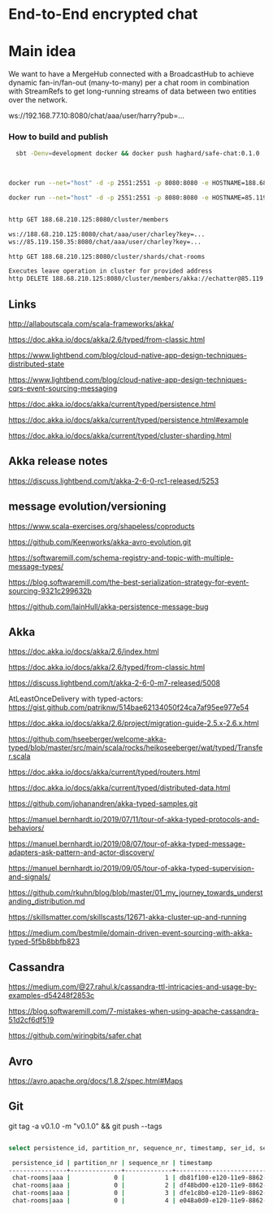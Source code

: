 # End-to-End encrypted chat

# Main idea
We want to have a MergeHub connected with a BroadcastHub to achieve dynamic fan-in/fan-out (many-to-many) per a chat room in combination with StreamRefs to get long-running streams of data between two entities over the network.  


ws://192.168.77.10:8080/chat/aaa/user/harry?pub=...


### How to build and publish

```bash
  sbt -Denv=development docker && docker push haghard/safe-chat:0.1.0
      
```


```bash

docker run --net="host" -d -p 2551:2551 -p 8080:8080 -e HOSTNAME=188.68.210.125 -e HTTP_PORT=8080 -e AKKA_PORT=2551 -e CASSANDRA=84.201.150.26 -e SEEDS=188.68.210.125:2551,85.119.150.35:2551 -e CAS_USER=fsa -e CAS_PWS= -m 700MB haghard/safe-chat:0.1.0

docker run --net="host" -d -p 2551:2551 -p 8080:8080 -e HOSTNAME=85.119.150.35 -e HTTP_PORT=8080 -e AKKA_PORT=2551 -e CASSANDRA=84.201.150.26 -e SEEDS=188.68.210.125:2551,85.119.150.35:2551 -e CAS_USER=fsa -e CAS_PWS= -m 700MB haghard/safe-chat:0.1.0

```


```bash

http GET 188.68.210.125:8080/cluster/members

ws://188.68.210.125:8080/chat/aaa/user/charley?key=...
ws://85.119.150.35:8080/chat/aaa/user/charley?key=...

http GET 188.68.210.125:8080/cluster/shards/chat-rooms

Executes leave operation in cluster for provided address
http DELETE 188.68.210.125:8080/cluster/members/akka://echatter@85.119.150.35:2551


```


## Links

http://allaboutscala.com/scala-frameworks/akka/

https://doc.akka.io/docs/akka/2.6/typed/from-classic.html

https://www.lightbend.com/blog/cloud-native-app-design-techniques-distributed-state

https://www.lightbend.com/blog/cloud-native-app-design-techniques-cqrs-event-sourcing-messaging

https://doc.akka.io/docs/akka/current/typed/persistence.html

https://doc.akka.io/docs/akka/current/typed/persistence.html#example

https://doc.akka.io/docs/akka/current/typed/cluster-sharding.html

##  Akka release notes         

https://discuss.lightbend.com/t/akka-2-6-0-rc1-released/5253


## message evolution/versioning

https://www.scala-exercises.org/shapeless/coproducts

https://github.com/Keenworks/akka-avro-evolution.git

https://softwaremill.com/schema-registry-and-topic-with-multiple-message-types/

https://blog.softwaremill.com/the-best-serialization-strategy-for-event-sourcing-9321c299632b

https://github.com/IainHull/akka-persistence-message-bug


## Akka

https://doc.akka.io/docs/akka/2.6/index.html
 
https://doc.akka.io/docs/akka/2.6/typed/from-classic.html

https://discuss.lightbend.com/t/akka-2-6-0-m7-released/5008

AtLeastOnceDelivery with typed-actors: https://gist.github.com/patriknw/514bae62134050f24ca7af95ee977e54

https://doc.akka.io/docs/akka/2.6/project/migration-guide-2.5.x-2.6.x.html

https://github.com/hseeberger/welcome-akka-typed/blob/master/src/main/scala/rocks/heikoseeberger/wat/typed/Transfer.scala

https://doc.akka.io/docs/akka/current/typed/routers.html

https://doc.akka.io/docs/akka/current/typed/distributed-data.html

https://github.com/johanandren/akka-typed-samples.git

https://manuel.bernhardt.io/2019/07/11/tour-of-akka-typed-protocols-and-behaviors/

https://manuel.bernhardt.io/2019/08/07/tour-of-akka-typed-message-adapters-ask-pattern-and-actor-discovery/

https://manuel.bernhardt.io/2019/09/05/tour-of-akka-typed-supervision-and-signals/

https://github.com/rkuhn/blog/blob/master/01_my_journey_towards_understanding_distribution.md

https://skillsmatter.com/skillscasts/12671-akka-cluster-up-and-running

https://medium.com/bestmile/domain-driven-event-sourcing-with-akka-typed-5f5b8bbfb823

## Cassandra

https://medium.com/@27.rahul.k/cassandra-ttl-intricacies-and-usage-by-examples-d54248f2853c

https://blog.softwaremill.com/7-mistakes-when-using-apache-cassandra-51d2cf6df519

https://github.com/wiringbits/safer.chat


##  Avro

https://avro.apache.org/docs/1.8.2/spec.html#Maps

## Git

git tag -a v0.1.0 -m "v0.1.0" &&  git push --tags

```bash

select persistence_id, partition_nr, sequence_nr, timestamp, ser_id, ser_manifest from safe_chat_journal where persistence_id='703c1ae555da3cd4' and partition_nr = 0;

 persistence_id | partition_nr | sequence_nr | timestamp                            | ser_id | ser_manifest
----------------+--------------+-------------+--------------------------------------+--------+----------------------------------------------------------------------------
 chat-rooms|aaa |            0 |           1 | db81f100-e120-11e9-8862-59ab458a602d |   9999 |    com.safechat.domain.MsgEnvelope/Joined:1fc4afd458d3777ba86644ac39f51b70
 chat-rooms|aaa |            0 |           2 | df48bd00-e120-11e9-8862-59ab458a602d |   9999 | com.safechat.domain.MsgEnvelope/TextAdded:1fc4afd458d3777ba86644ac39f51b70
 chat-rooms|aaa |            0 |           3 | dfe1c8b0-e120-11e9-8862-59ab458a602d |   9999 | com.safechat.domain.MsgEnvelope/TextAdded:1fc4afd458d3777ba86644ac39f51b70
 chat-rooms|aaa |            0 |           4 | e048a0d0-e120-11e9-8862-59ab458a602d |   9999 | com.safechat.domain.MsgEnvelope/TextAdded:1fc4afd458d3777ba86644ac39f51b70

```
